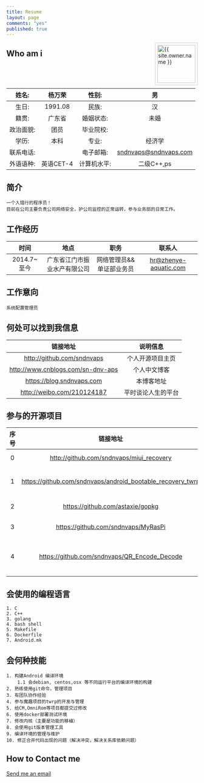 ```yaml
---
title: Resume
layout: page
comments: "yes"
published: true
---
```



<img src="{{ site.owner.avatar }}" alt="{{ site.owner.name }}" class="avatar" style="width: 100px; margin: 0 0 8px; border: solid 1px #ccc; float: right; padding: 5px;" />


## Who am i

|姓名: 	| 杨万荣 | 性别: 	| 男|
| :---:    | :---:   |  :---:   |  :---: |
生日:    | 1991.08  | 民族:	|汉|
籍贯:    | 广东省   | 婚姻状态:	|未婚	|
政治面貌:   | 团员   	| 	毕业院校:|	|
学历:    |  	本科   	| 	专业:	|	经济学	|
联系电话:   | 	| 电子邮箱:|	sndnvaps@sndnvaps.com	|
外语语种:  | 英语CET-4   | 计算机水平:	|	二级C++,ps|



## 简介

	一个入错行的程序员！
	目前在公司主要负责公司网络安全，护公司监控的正常运转，参与业务部的日常工作。
  

## 工作经历


|时间|地点| 职务|联系人|
|:---:|:---:|:---:|:---:|
|2014.7~至今|广东省江门市振业水产有限公司|网络管理员&&单证部业务员| hr@zhenye-aquatic.com|

## 工作意向

	系统配置管理员

## 何处可以找到我信息


|链接地址|说明信息|
|:---:|:---:|
|http://github.com/sndnvaps|个人开源项目主页|
|http://www.cnblogs.com/sn-dnv-aps|个人中文博客|
|https://blog.sndnvaps.com|本博客地址|
|http://weibo.com/210124187|平时谈论人生的平台|



## 参与的开源项目

|序号|链接地址|说明信息|
|:---:|:---:|:---:|
|0|http://github.com/sndnvaps/miui_recovery|MiUi Recovery|
|1|https://github.com/sndnvaps/android_bootable_recovery_twrp|个人修改的TWRP项目 |
|2|https://github.com/astaxie/gopkg|参与的go语言项目|
|3|https://github.com/sndnvaps/MyRasPi|参与的树莓派项目|
|4|https://github.com/sndnvaps/QR_Encode_Decode|自己用C#写的二维码解释工具|

## 会使用的编程语言
	
	1. C
	2. C++
	3. golang
	4. bash shell
	5. Makefile
	6. Dockerfile
	7. Android.mk


## 会何种技能
	
	1. 构建Android 编译环境
		1.1 会debian, centos,osx 等不同运行平台的编译环境的构建
	2. 熟练使用git命令，管理项目
	3. 有团队协作经验
	4. 参与魔趣项目的twrp的开发与管理
	5. 给CM,OmniRom等项目都提交过修改
	6. 使用docker部署测试环境
	7. 修改内核（主要是功能的移植）
	8. 会使用git版本管理工具
	9. 编译环境的管理与维护
	10. 修正合并代码出现的问题（解决冲突，解决关系库依赖问题）
	

## How to Contact me

<a href="Mailto:sndnvaps@sndnvaps.com">Send me an email</a>  
	
